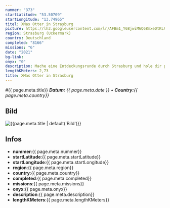 ```yaml
---
nummer: "373"
startLatitude: "53.50709"
startLongitude: "13.74965"
titel: XMas Otter in Strasburg
picture: https://lh3.googleusercontent.com/lr/AFBm1_Y68jwiM6Q68mxeDtKL9eQETy7WL2vDMZyzbZ9CX0dTGgFhD-l7RVA22XKcumECFI7B-rOPj9HkBkcZQhgCaBV6hK28hlGiXFd_feinvzTsuiR7FR_EI4eLMZQkHpd2wL0sOJ6BtbSler5MNc530k0Hgb9H64_bgmc-7qgZ-StdnKmklbFPbfLqUqBqk9OB7YjGMYKO08nA49M7pEEOpXNELJ0y8deoCweJj-LtY-T8I7c90XGRbplxzW3NB7dAaV4997D1af3AH94jeN6sir9RryVylBz_7g7cCDSinDxcJ9qXKkAb4Bu_gHX2lOB7ioPY_K42Im24YtcCLunG2mWSDtDN8rX9n_-jlPOmm0qO4-z8V8uCPDobEMN5hoZ8WOWdCEs25Q2y9-EyZuZRoZahe21kNo7Wnyx3abYGhO5EIASMYbTevisZcqdvaAXU6mqZjm2pZXBSuvP1GZr5-c-lbgtZMzpSOllTXymRLYfrrB-w-McPJaevOSpGc6LDu1s4Q2VAu9ZAJjRNYWoV2HN60yZgWXIVIj764lUPiIindFVgmrndN6E26QcSVqh0RZ3cnzio9zYeOz_DlQp41yQ2TZJw8QzUqYvRw70eiMdTZZgaUlFbSRnGg9ut8EU90yUj74pjpONgsHcwzBjAc7REM5cPEjwqRrOVk7res71G6BZZqfJEDWhwPm3j0DUMuvuxS6okrA63HNeVsft34blIH3M4INdXB4Sw_Q5nKWraRwlNljr4-E-Q-T94S04kFL87yMEWb3uiWeg39oBGTKCrfregT6d1RQAb5_Qt5tg819gnPS7h0KiM3hSBPXxiqcG6f_VTcFsQsezWjWT3ymWrRkh8FDg
region: Strasburg (Uckermark)
country: Deutschland
completed: "8166"
missions: "6"
date: "2021"
bg-link: 
onyx: "0"
description: Mache eine Entdeckungsrunde durch Strasburg und hole dir paar XMas Otter ins Profil
lengthKMeters: 2,73
title: XMas Otter in Strasburg
---
```


#{{ page.meta.title}}
_**Datum:** {{ page.meta.date }} • **Country:**{{ page.meta.country}}_

## Bild
![{{page.meta.title | default('Bild')}}]({{page.meta.picture}})

## Infos
- **nummer**:{{ page.meta.nummer}}
- **startLatitude**:{{ page.meta.startLatitude}}
- **startLongitude**:{{ page.meta.startLongitude}}
- **region**:{{ page.meta.region}}
- **country**:{{ page.meta.country}}
- **completed**:{{ page.meta.completed}}
- **missions**:{{ page.meta.missions}}
- **onyx**:{{ page.meta.onyx}}
- **description**:{{ page.meta.description}}
- **lengthKMeters**:{{ page.meta.lengthKMeters}}

